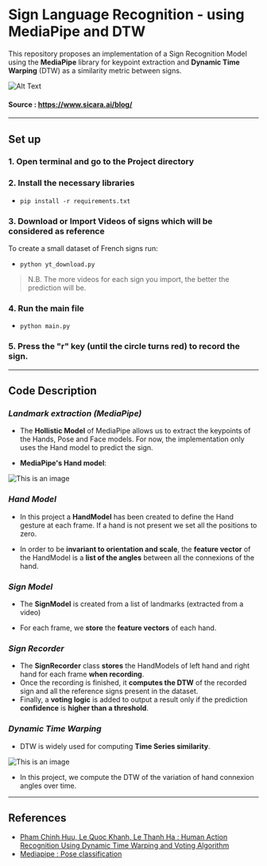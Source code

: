 # Sign Language Recognition - using MediaPipe and DTW

This repository proposes an implementation of a Sign Recognition Model using the **MediaPipe** library 
for keypoint extraction and **Dynamic Time Warping** (DTW) as a similarity metric between signs.

![Alt Text](https://giphy.com/gifs/4xQRRkUOgxox6ltTWs)

#### Source : https://www.sicara.ai/blog/
___

## Set up

### 1. Open terminal and go to the Project directory

### 2. Install the necessary libraries

- ` pip install -r requirements.txt `

### 3. Download or Import Videos of signs which will be considered as reference
To create a small dataset of French signs run:

- ` python yt_download.py `
> N.B. The more videos for each sign you import, the better the prediction will be.

### 4. Run the main file

- ` python main.py `

### 5. Press the "r" key (until the circle turns red) to record the sign. 

___
## Code Description

### *Landmark extraction (MediaPipe)*

- The **Hollistic Model** of MediaPipe allows us to extract the keypoints of the Hands, Pose and Face models.
For now, the implementation only uses the Hand model to predict the sign.


- **MediaPipe's Hand model**:

![This is an image](https://google.github.io/mediapipe/images/mobile/hand_landmarks.png)


### *Hand Model*

- In this project a **HandModel** has been created to define the Hand gesture at each frame. 
If a hand is not present we set all the positions to zero.

- In order to be **invariant to orientation and scale**, the **feature vector** of the
HandModel is a **list of the angles** between all the connexions of the hand.

### *Sign Model*

- The **SignModel** is created from a list of landmarks (extracted from a video)

- For each frame, we **store** the **feature vectors** of each hand.

### *Sign Recorder*

- The **SignRecorder** class **stores** the HandModels of left hand and right hand for each frame **when recording**.
- Once the recording is finished, it **computes the DTW** of the recorded sign and 
all the reference signs present in the dataset.
- Finally, a **voting logic** is added to output a result only if the prediction **confidence** is **higher than a threshold**.

### *Dynamic Time Warping*

-  DTW is widely used for computing **Time Series similarity**.

![This is an image](https://www.researchgate.net/profile/Andrea-Cannata/publication/233751236/figure/fig4/AS:300128591204353@1448567640170/Difference-between-DTW-distance-and-Euclidean-distance-green-lines-represent-mapping.png)

- In this project, we compute the DTW of the variation of hand connexion angles over time.

___

## References

 - [Pham Chinh Huu, Le Quoc Khanh, Le Thanh Ha : Human Action Recognition Using Dynamic Time Warping and Voting Algorithm](https://www.researchgate.net/publication/290440452)
 - [Mediapipe : Pose classification](https://google.github.io/mediapipe/solutions/pose_classification.html)
